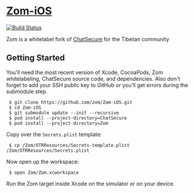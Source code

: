 # [Zom-iOS](https://github.com/zom/zom-iOS)

[![Build Status](https://travis-ci.org/zom/Zom-iOS.svg)](https://travis-ci.org/zom/Zom-iOS)

Zom is a whitelabel fork of [ChatSecure](https://github.com/chatsecure/chatsecure-ios) for the Tibetan community

## Getting Started

You'll need the most recent version of Xcode, CocoaPods, Zom whitelabeling, ChatSecure source code, and dependencies. Also don't forget to add your SSH public key to GitHub or you'll get errors during the submodule step.

     $ git clone https://github.com/zom/Zom-iOS.git
     $ cd Zom-iOS
     $ git submodule update --init --recursive
     $ pod install --project-directory=ChatSecure
     $ pod install --project-directory=Zom
     
Copy over the `Secrets.plist` template:

     $ cp /Zom/OTRResources/Secrets-template.plist /Zom/OTRResources/Secrets.plist
     
Now open up the workspace:

     $ open Zom/Zom.xcworkspace
     
Run the Zom target inside Xcode on the simulator or on your device.